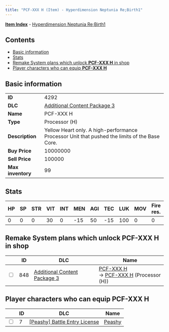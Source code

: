 ```yaml
---
title: "PCF-XXX H (Item) - Hyperdimension Neptunia Re;Birth1"
---
```


[**Item Index**](/neptunia/rb1/item/index.html) - [Hyperdimension Neptunia Re;Birth1](/neptunia/rb1)

## Contents

- [Basic information](#basic-information)
- [Stats](#stats)
- [Remake System plans which unlock **PCF-XXX H** in shop](#remake-system-plans-which-unlock-pcf-xxx-h-in-shop)
- [Player characters who can equip **PCF-XXX H**](#player-characters-who-can-equip-pcf-xxx-h)

## Basic information

|   |   |
| -- | -- |
| **ID** | 4292 |
| **DLC** | [Additional Content Package 3](/neptunia/rb1/dlc/12-pack3.html) |
| **Name** | PCF-XXX H |
| **Type** | Processor (H) |
| **Description** | Yellow Heart only. A high-performance Processor Unit that pushed the limits of the Base Core. |
| **Buy Price** | 10000000 |
| **Sell Price** | 100000 |
| **Max inventory** | 99 |


## Stats

| HP | SP | STR | VIT | INT | MEN | AGI | TEC | LUK | MOV | Fire res. | Ice res. | Wind res. | Lightning res. |
| -- | -- | --- | --- | --- | --- | --- | --- | --- | --- | --------- | -------- | --------- | -------------- |
| 0 | 0 | 0 | 30 | 0 | -15 | 50 | -15 | 100 | 0 | 0 | 0 | 0 | 0 |


## Remake System plans which unlock **PCF-XXX H** in shop

|    | ID | DLC | Name |
| -- | -- | --- | ---- |
| <input type="checkbox" id="rb1-remake-12-848" class="trackbox" /> | 848 | [Additional Content Package 3](/neptunia/rb1/dlc/12-pack3.html) | [PCF-XXX H](/neptunia/rb1/remake/12-848-pcf-xxx-h.html)<br /> → [PCF-XXX H](/neptunia/rb1/item/12-4292-pcf-xxx-h.html) (Processor (H)) |


## Player characters who can equip **PCF-XXX H**

|    | ID | DLC | Name |
| -- | -- | --- | ---- |
| <input type="checkbox" id="rb1-player-8-7" class="trackbox" /> | 7 | [[Peashy] Battle Entry License](/neptunia/rb1/dlc/8-peashy.html) | [Peashy](/neptunia/rb1/player/8-7-peashy.html) |
